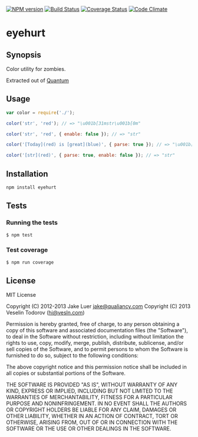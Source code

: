[![NPM
version](https://badge.fury.io/js/eyehurt.png)](http://badge.fury.io/js/eyehurt)
[![Build Status](https://secure.travis-ci.org/vesln/eyehurt.png)](http://travis-ci.org/vesln/eyehurt)
[![Coverage Status](https://coveralls.io/repos/vesln/eyehurt/badge.png?branch=master)](https://coveralls.io/r/vesln/eyehurt?branch=master)
[![Code Climate](https://codeclimate.com/github/vesln/eyehurt.png)](https://codeclimate.com/github/vesln/eyehurt)

# eyehurt

## Synopsis

Color utility for zombies.

Extracted out of [Quantum](https://github.com/qualiancy/quantum)

## Usage

```js
var color = require('./');

color('str', 'red'); // => "\u001b[31mstr\u001b[0m"

color('str', 'red', { enable: false }); // => "str"

color('[Today](red) is [great](blue)', { parse: true }); // => "\u001b[31mToday\u001b[0m is \u001b[34mgreat\u001b[0m"

color('[str](red)', { parse: true, enable: false }); // => "str"
```

## Installation

```bash
npm install eyehurt
```

## Tests

### Running the tests

```bash
$ npm test
```

### Test coverage

```bash
$ npm run coverage
```

## License

MIT License

Copyright (C) 2012-2013 Jake Luer <jake@qualiancy.com>
Copyright (C) 2013 Veselin Todorov (hi@vesln.com)

Permission is hereby granted, free of charge, to any person obtaining a copy of this software and associated
documentation files (the "Software"), to deal in the Software without restriction, including without limitation the rights
to use, copy, modify, merge, publish, distribute, sublicense, and/or sell copies of the Software, and to permit
persons to whom the Software is furnished to do so, subject to the following conditions:

The above copyright notice and this permission notice shall be included in all copies or substantial
portions of the Software.

THE SOFTWARE IS PROVIDED "AS IS", WITHOUT WARRANTY OF ANY KIND, EXPRESS OR IMPLIED, INCLUDING BUT NOT LIMITED TO
THE WARRANTIES OF MERCHANTABILITY, FITNESS FOR A PARTICULAR PURPOSE AND NONINFRINGEMENT. IN NO EVENT SHALL THE
AUTHORS OR COPYRIGHT HOLDERS BE LIABLE FOR ANY CLAIM, DAMAGES OR OTHER LIABILITY, WHETHER IN AN ACTION OF CONTRACT,
TORT OR OTHERWISE, ARISING FROM, OUT OF OR IN CONNECTION WITH THE SOFTWARE OR THE USE OR OTHER DEALINGS IN THE SOFTWARE.

